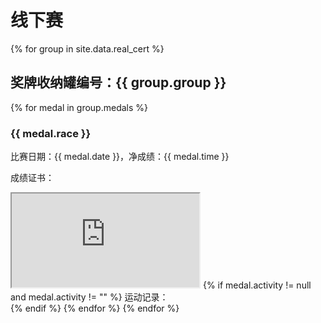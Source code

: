 # 线下赛

{% for group in site.data.real_cert %}
## 奖牌收纳罐编号：{{ group.group }}
{% for medal in group.medals %}
### {{ medal.race }}
比赛日期：{{ medal.date }}，净成绩：{{ medal.time }}

成绩证书：
<iframe src="https://m.mararun.com/html/certificate.html?id={{ medal.cert }}"></iframe>
{% if medal.activity != null and medal.activity != "" %}
运动记录：
<div class="strava-embed-placeholder" data-embed-type="activity" data-embed-id="{{ medal.activity }}" data-style="standard"></div><script src="https://strava-embeds.com/embed.js"></script>
{% endif %}
{% endfor %}
{% endfor %}
